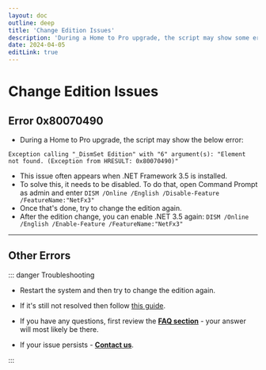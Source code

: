 ```yaml
---
layout: doc
outline: deep
title: 'Change Edition Issues'
description: 'During a Home to Pro upgrade, the script may show some errors'
date: 2024-04-05
editLink: true
---
```


# Change Edition Issues

## Error 0x80070490

- During a Home to Pro upgrade, the script may show the below error:
```
Exception calling "_DismSet Edition" with "6" argument(s): "Element not found. (Exception from HRESULT: 0x80070490)"
```
- This issue often appears when .NET Framework 3.5 is installed.
- To solve this, it needs to be disabled. To do that, open Command Prompt as admin and enter
  `DISM /Online /English /Disable-Feature /FeatureName:"NetFx3"`
- Once that's done, try to change the edition again.
- After the edition change, you can enable .NET 3.5 again:
  `DISM /Online /English /Enable-Feature /FeatureName:"NetFx3"`

---

## Other Errors

::: danger Troubleshooting

- Restart the system and then try to change the edition again.
- If it's still not resolved then follow [this guide][1].

- If you have any questions, first review the [**FAQ section**](./faq) - your answer will most likely be there.

- If your issue persists - [**Contact us**](./troubleshoot).

:::

[1]: https://gravesoft.dev/in-place_repair_upgrade
